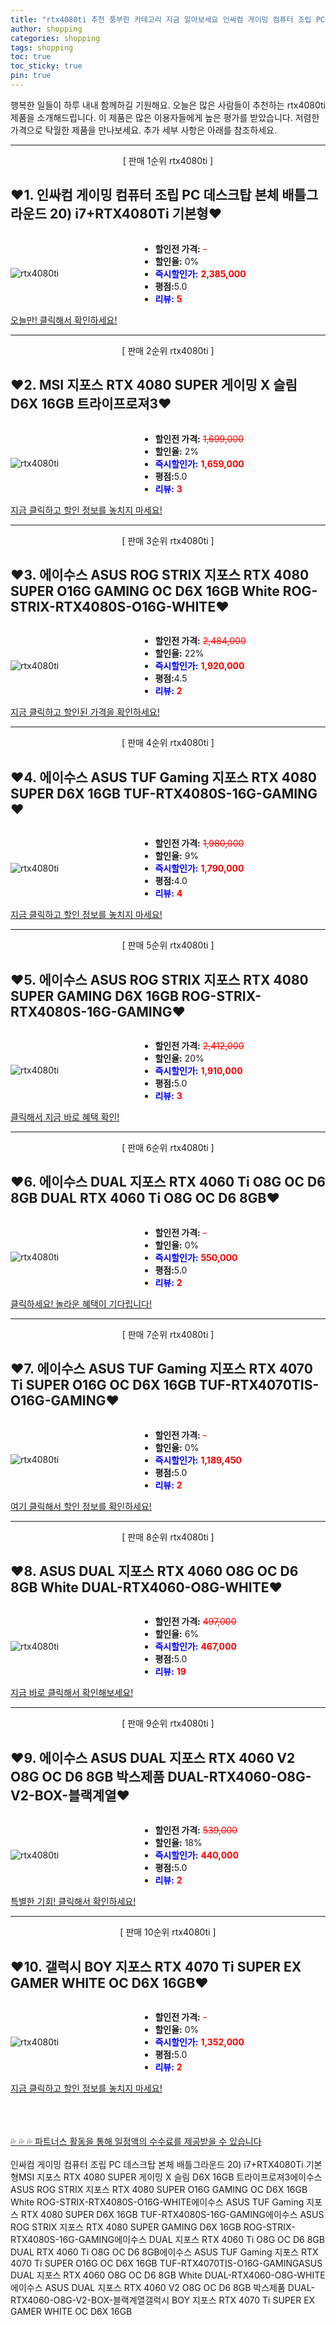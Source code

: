 ```yaml
---
title: "rtx4080ti 추천 풍부한 카테고리 지금 알아보세요 인싸컴 게이밍 컴퓨터 조립 PC"
author: shopping
categories: shopping
tags: shopping
toc: true
toc_sticky: true
pin: true
---
```

행복한 일들이 하루 내내 함께하길 기원해요. 오늘은 많은 사람들이 추천하는 rtx4080ti 제품을 소개해드립니다. 이 제품은 많은 이용자들에게 높은 평가를 받았습니다. 저렴한 가격으로 탁월한 제품을 만나보세요. 추가 세부 사항은 아래를 참조하세요.

---
<p class="toplist" style="margin: 0 auto; display: block; width: fit-content;">[ 판매 1순위 rtx4080ti ]</p>

<h2><strong>❤️1. 인싸컴 게이밍 컴퓨터 조립 PC 데스크탑 본체 배틀그라운드 20) i7+RTX4080Ti 기본형❤️</strong></h2>

<div style="display: flex; align-items: center;">
    <div style="flex: 0.4;">
        <img src="https://thumbnail10.coupangcdn.com/thumbnails/remote/230x230ex/image/vendor_inventory/ad82/96b70b07901cfe484a48600c2e1dd48c31d00966cd0dfbd8746ee1ae0488.jpg" alt="rtx4080ti" style="max-width: 100%;">
    </div>
    <div style="flex: 0.6; margin-left: 10px;">
        <ul>
            <li><strong>할인전 가격:</strong> <del style="color: red;">-</del></li>
            <li><strong>할인율:</strong> 0%</li>
            <li><span style='color:blue'><strong>즉시할인가:</strong></span> <span style='color:red'><strong>2,385,000</strong></span></li>
            <li><strong>평점:</strong>5.0</li>
            <li><span style='color:blue'><strong>리뷰:</strong></span> <span style='color:red'><strong>5</strong></span></li>
        </ul>
    </div>
</div>
<div class="center">
    <a href="https://William4Davisa.github.io?lptag=AF9450613&subid=githubio&pageKey=6302199326&traceid=V0-153&itemId=13037351391&vendorItemId=70522706228" class="myButton">
        오늘만! 클릭해서 확인하세요!
    </a>
</div>


---
<p class="toplist" style="margin: 0 auto; display: block; width: fit-content;">[ 판매 2순위 rtx4080ti ]</p>

<h2><strong>❤️2. MSI 지포스 RTX 4080 SUPER 게이밍 X 슬림 D6X 16GB 트라이프로져3❤️</strong></h2>

<div style="display: flex; align-items: center;">
    <div style="flex: 0.4;">
        <img src="https://thumbnail10.coupangcdn.com/thumbnails/remote/230x230ex/image/vendor_inventory/e95a/165c765ee1b38b5e60530346439da3c502b1921fd577676a98e047425792.jpg" alt="rtx4080ti" style="max-width: 100%;">
    </div>
    <div style="flex: 0.6; margin-left: 10px;">
        <ul>
            <li><strong>할인전 가격:</strong> <del style="color: red;">1,699,000</del></li>
            <li><strong>할인율:</strong> 2%</li>
            <li><span style='color:blue'><strong>즉시할인가:</strong></span> <span style='color:red'><strong>1,659,000</strong></span></li>
            <li><strong>평점:</strong>5.0</li>
            <li><span style='color:blue'><strong>리뷰:</strong></span> <span style='color:red'><strong>3</strong></span></li>
        </ul>
    </div>
</div>
<div class="center">
    <a href="https://William4Davisa.github.io?lptag=AF9450613&subid=githubio&pageKey=7871629460&traceid=V0-153&itemId=21505234573&vendorItemId=88606224993" class="myButton">
        지금 클릭하고 할인 정보를 놓치지 마세요!
    </a>
</div>


---
<p class="toplist" style="margin: 0 auto; display: block; width: fit-content;">[ 판매 3순위 rtx4080ti ]</p>

<h2><strong>❤️3. 에이수스 ASUS ROG STRIX 지포스 RTX 4080 SUPER O16G GAMING OC D6X 16GB White ROG-STRIX-RTX4080S-O16G-WHITE❤️</strong></h2>

<div style="display: flex; align-items: center;">
    <div style="flex: 0.4;">
        <img src="https://thumbnail8.coupangcdn.com/thumbnails/remote/230x230ex/image/vendor_inventory/cbb3/a23d5d51fede7eec5670fdc86cdb5fac3cb94825001023bf657e77121be2.jpg" alt="rtx4080ti" style="max-width: 100%;">
    </div>
    <div style="flex: 0.6; margin-left: 10px;">
        <ul>
            <li><strong>할인전 가격:</strong> <del style="color: red;">2,484,000</del></li>
            <li><strong>할인율:</strong> 22%</li>
            <li><span style='color:blue'><strong>즉시할인가:</strong></span> <span style='color:red'><strong>1,920,000</strong></span></li>
            <li><strong>평점:</strong>4.5</li>
            <li><span style='color:blue'><strong>리뷰:</strong></span> <span style='color:red'><strong>2</strong></span></li>
        </ul>
    </div>
</div>
<div class="center">
    <a href="https://William4Davisa.github.io?lptag=AF9450613&subid=githubio&pageKey=7893221356&traceid=V0-153&itemId=21614846207&vendorItemId=89764491376" class="myButton">
        지금 클릭하고 할인된 가격을 확인하세요!
    </a>
</div>


---
<p class="toplist" style="margin: 0 auto; display: block; width: fit-content;">[ 판매 4순위 rtx4080ti ]</p>

<h2><strong>❤️4. 에이수스 ASUS TUF Gaming 지포스 RTX 4080 SUPER D6X 16GB TUF-RTX4080S-16G-GAMING❤️</strong></h2>

<div style="display: flex; align-items: center;">
    <div style="flex: 0.4;">
        <img src="https://thumbnail6.coupangcdn.com/thumbnails/remote/230x230ex/image/vendor_inventory/3e50/0df6634527b0c67d8848d0e7445f7409d01b1daf57d9d96dd49c6838267b.jpg" alt="rtx4080ti" style="max-width: 100%;">
    </div>
    <div style="flex: 0.6; margin-left: 10px;">
        <ul>
            <li><strong>할인전 가격:</strong> <del style="color: red;">1,980,000</del></li>
            <li><strong>할인율:</strong> 9%</li>
            <li><span style='color:blue'><strong>즉시할인가:</strong></span> <span style='color:red'><strong>1,790,000</strong></span></li>
            <li><strong>평점:</strong>4.0</li>
            <li><span style='color:blue'><strong>리뷰:</strong></span> <span style='color:red'><strong>4</strong></span></li>
        </ul>
    </div>
</div>
<div class="center">
    <a href="https://William4Davisa.github.io?lptag=AF9450613&subid=githubio&pageKey=7871748903&traceid=V0-153&itemId=21505809114&vendorItemId=88595847999" class="myButton">
        지금 클릭하고 할인 정보를 놓치지 마세요!
    </a>
</div>


---
<p class="toplist" style="margin: 0 auto; display: block; width: fit-content;">[ 판매 5순위 rtx4080ti ]</p>

<h2><strong>❤️5. 에이수스 ASUS ROG STRIX 지포스 RTX 4080 SUPER GAMING D6X 16GB ROG-STRIX-RTX4080S-16G-GAMING❤️</strong></h2>

<div style="display: flex; align-items: center;">
    <div style="flex: 0.4;">
        <img src="https://thumbnail7.coupangcdn.com/thumbnails/remote/230x230ex/image/vendor_inventory/6d93/f7bd07f0514b74bb78026161a856ff14f52e3ffa98f8c0c50c88b4956f3f.jpg" alt="rtx4080ti" style="max-width: 100%;">
    </div>
    <div style="flex: 0.6; margin-left: 10px;">
        <ul>
            <li><strong>할인전 가격:</strong> <del style="color: red;">2,412,000</del></li>
            <li><strong>할인율:</strong> 20%</li>
            <li><span style='color:blue'><strong>즉시할인가:</strong></span> <span style='color:red'><strong>1,910,000</strong></span></li>
            <li><strong>평점:</strong>5.0</li>
            <li><span style='color:blue'><strong>리뷰:</strong></span> <span style='color:red'><strong>3</strong></span></li>
        </ul>
    </div>
</div>
<div class="center">
    <a href="https://William4Davisa.github.io?lptag=AF9450613&subid=githubio&pageKey=8005640838&traceid=V0-153&itemId=22314531096&vendorItemId=89359936600" class="myButton">
        클릭해서 지금 바로 혜택 확인!
    </a>
</div>


---
<p class="toplist" style="margin: 0 auto; display: block; width: fit-content;">[ 판매 6순위 rtx4080ti ]</p>

<h2><strong>❤️6. 에이수스 DUAL 지포스 RTX 4060 Ti O8G OC D6 8GB DUAL RTX 4060 Ti O8G OC D6 8GB❤️</strong></h2>

<div style="display: flex; align-items: center;">
    <div style="flex: 0.4;">
        <img src="https://thumbnail6.coupangcdn.com/thumbnails/remote/230x230ex/image/vendor_inventory/f22f/83edc98d91ddbbffb582d59b900a001b52c76f06fc78c6500a404643e1b9.jpg" alt="rtx4080ti" style="max-width: 100%;">
    </div>
    <div style="flex: 0.6; margin-left: 10px;">
        <ul>
            <li><strong>할인전 가격:</strong> <del style="color: red;">-</del></li>
            <li><strong>할인율:</strong> 0%</li>
            <li><span style='color:blue'><strong>즉시할인가:</strong></span> <span style='color:red'><strong>550,000</strong></span></li>
            <li><strong>평점:</strong>5.0</li>
            <li><span style='color:blue'><strong>리뷰:</strong></span> <span style='color:red'><strong>2</strong></span></li>
        </ul>
    </div>
</div>
<div class="center">
    <a href="https://William4Davisa.github.io?lptag=AF9450613&subid=githubio&pageKey=7385411710&traceid=V0-153&itemId=19082755857&vendorItemId=86770746836" class="myButton">
        클릭하세요! 놀라운 혜택이 기다립니다!
    </a>
</div>


---
<p class="toplist" style="margin: 0 auto; display: block; width: fit-content;">[ 판매 7순위 rtx4080ti ]</p>

<h2><strong>❤️7. 에이수스 ASUS TUF Gaming 지포스 RTX 4070 Ti SUPER O16G OC D6X 16GB TUF-RTX4070TIS-O16G-GAMING❤️</strong></h2>

<div style="display: flex; align-items: center;">
    <div style="flex: 0.4;">
        <img src="https://thumbnail7.coupangcdn.com/thumbnails/remote/230x230ex/image/vendor_inventory/5758/7ebbc61d47107fdd06e6d883e3eb1d8c9c1cb54e8b6859ec65b56f42551a.jpg" alt="rtx4080ti" style="max-width: 100%;">
    </div>
    <div style="flex: 0.6; margin-left: 10px;">
        <ul>
            <li><strong>할인전 가격:</strong> <del style="color: red;">-</del></li>
            <li><strong>할인율:</strong> 0%</li>
            <li><span style='color:blue'><strong>즉시할인가:</strong></span> <span style='color:red'><strong>1,189,450</strong></span></li>
            <li><strong>평점:</strong>5.0</li>
            <li><span style='color:blue'><strong>리뷰:</strong></span> <span style='color:red'><strong>2</strong></span></li>
        </ul>
    </div>
</div>
<div class="center">
    <a href="https://William4Davisa.github.io?lptag=AF9450613&subid=githubio&pageKey=7862130405&traceid=V0-153&itemId=21457127492&vendorItemId=88491432233" class="myButton">
        여기 클릭해서 할인 정보를 확인하세요!
    </a>
</div>


---
<p class="toplist" style="margin: 0 auto; display: block; width: fit-content;">[ 판매 8순위 rtx4080ti ]</p>

<h2><strong>❤️8. ASUS DUAL 지포스 RTX 4060 O8G OC D6 8GB White DUAL-RTX4060-O8G-WHITE❤️</strong></h2>

<div style="display: flex; align-items: center;">
    <div style="flex: 0.4;">
        <img src="https://thumbnail9.coupangcdn.com/thumbnails/remote/230x230ex/image/vendor_inventory/6e72/89a0bc2b934690264f4734db6404f3085498e0f1b66fb8cb7b0c2af54713.jpg" alt="rtx4080ti" style="max-width: 100%;">
    </div>
    <div style="flex: 0.6; margin-left: 10px;">
        <ul>
            <li><strong>할인전 가격:</strong> <del style="color: red;">497,000</del></li>
            <li><strong>할인율:</strong> 6%</li>
            <li><span style='color:blue'><strong>즉시할인가:</strong></span> <span style='color:red'><strong>467,000</strong></span></li>
            <li><strong>평점:</strong>5.0</li>
            <li><span style='color:blue'><strong>리뷰:</strong></span> <span style='color:red'><strong>19</strong></span></li>
        </ul>
    </div>
</div>
<div class="center">
    <a href="https://William4Davisa.github.io?lptag=AF9450613&subid=githubio&pageKey=7748295021&traceid=V0-153&itemId=20864279622&vendorItemId=88619064577" class="myButton">
        지금 바로 클릭해서 확인해보세요!
    </a>
</div>


---
<p class="toplist" style="margin: 0 auto; display: block; width: fit-content;">[ 판매 9순위 rtx4080ti ]</p>

<h2><strong>❤️9. 에이수스 ASUS DUAL 지포스 RTX 4060 V2 O8G OC D6 8GB 박스제품 DUAL-RTX4060-O8G-V2-BOX-블랙계열❤️</strong></h2>

<div style="display: flex; align-items: center;">
    <div style="flex: 0.4;">
        <img src="https://thumbnail9.coupangcdn.com/thumbnails/remote/230x230ex/image/vendor_inventory/3655/d60798485a296de905cf0b3a1a507eeb3c2cda0bc2f11ae36bb2b4b23576.jpg" alt="rtx4080ti" style="max-width: 100%;">
    </div>
    <div style="flex: 0.6; margin-left: 10px;">
        <ul>
            <li><strong>할인전 가격:</strong> <del style="color: red;">539,000</del></li>
            <li><strong>할인율:</strong> 18%</li>
            <li><span style='color:blue'><strong>즉시할인가:</strong></span> <span style='color:red'><strong>440,000</strong></span></li>
            <li><strong>평점:</strong>5.0</li>
            <li><span style='color:blue'><strong>리뷰:</strong></span> <span style='color:red'><strong>2</strong></span></li>
        </ul>
    </div>
</div>
<div class="center">
    <a href="https://William4Davisa.github.io?lptag=AF9450613&subid=githubio&pageKey=8185993410&traceid=V0-153&itemId=23410611553&vendorItemId=90437900693" class="myButton">
        특별한 기회! 클릭해서 확인하세요!
    </a>
</div>


---
<p class="toplist" style="margin: 0 auto; display: block; width: fit-content;">[ 판매 10순위 rtx4080ti ]</p>

<h2><strong>❤️10. 갤럭시 BOY 지포스 RTX 4070 Ti SUPER EX GAMER WHITE OC D6X 16GB❤️</strong></h2>

<div style="display: flex; align-items: center;">
    <div style="flex: 0.4;">
        <img src="https://thumbnail9.coupangcdn.com/thumbnails/remote/230x230ex/image/vendor_inventory/76a9/05ecc8f2573c85b5dbd371e6d5e52f4763bdf94ef4c3a3587de48a3066c6.jpg" alt="rtx4080ti" style="max-width: 100%;">
    </div>
    <div style="flex: 0.6; margin-left: 10px;">
        <ul>
            <li><strong>할인전 가격:</strong> <del style="color: red;">-</del></li>
            <li><strong>할인율:</strong> 0%</li>
            <li><span style='color:blue'><strong>즉시할인가:</strong></span> <span style='color:red'><strong>1,352,000</strong></span></li>
            <li><strong>평점:</strong>5.0</li>
            <li><span style='color:blue'><strong>리뷰:</strong></span> <span style='color:red'><strong>2</strong></span></li>
        </ul>
    </div>
</div>
<div class="center">
    <a href="https://William4Davisa.github.io?lptag=AF9450613&subid=githubio&pageKey=7855606214&traceid=V0-153&itemId=21423982956&vendorItemId=90736472040" class="myButton">
        지금 클릭하고 할인 정보를 놓치지 마세요!
    </a>
</div>

<br><br><br>[💦 💦 💦 파트너스 활동을 통해 일정액의 수수료를 제공받을 수 있습니다](https://link.coupang.com/a/bcpT2c)<br><br>인싸컴 게이밍 컴퓨터 조립 PC 데스크탑 본체 배틀그라운드 20) i7+RTX4080Ti 기본형MSI 지포스 RTX 4080 SUPER 게이밍 X 슬림 D6X 16GB 트라이프로져3에이수스 ASUS ROG STRIX 지포스 RTX 4080 SUPER O16G GAMING OC D6X 16GB White ROG-STRIX-RTX4080S-O16G-WHITE에이수스 ASUS TUF Gaming 지포스 RTX 4080 SUPER D6X 16GB TUF-RTX4080S-16G-GAMING에이수스 ASUS ROG STRIX 지포스 RTX 4080 SUPER GAMING D6X 16GB ROG-STRIX-RTX4080S-16G-GAMING에이수스 DUAL 지포스 RTX 4060 Ti O8G OC D6 8GB DUAL RTX 4060 Ti O8G OC D6 8GB에이수스 ASUS TUF Gaming 지포스 RTX 4070 Ti SUPER O16G OC D6X 16GB TUF-RTX4070TIS-O16G-GAMINGASUS DUAL 지포스 RTX 4060 O8G OC D6 8GB White DUAL-RTX4060-O8G-WHITE에이수스 ASUS DUAL 지포스 RTX 4060 V2 O8G OC D6 8GB 박스제품 DUAL-RTX4060-O8G-V2-BOX-블랙계열갤럭시 BOY 지포스 RTX 4070 Ti SUPER EX GAMER WHITE OC D6X 16GB